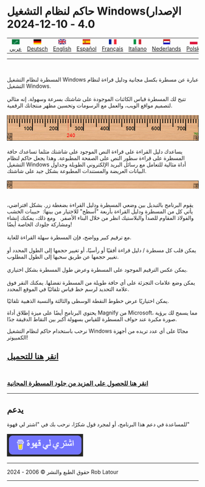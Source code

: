 # حاكم لنظام التشغيل Windows(الإصدار 4.0 - 10-12-2024

<!-- header -->
|||||||||||
| :---: | :---: | :---: | :---: | :---: |:---: | :---: | :---: |:---: | :---: |
| [![عربي](/images/flags/ar.png)](../en/README.md)<br>[عربي](../ar/README.md) | [![Deutsch](/images/flags/de.png)](../de/README.md)<br>[Deutsch](../de/README.md) | [![English](/images/flags/en-GB.png)](../en/README.md)<br>[English](../en/README.md) | [![Español](/images/flags/es.png)](../es/README.md)<br>[Español](../es/README.md) | [![Français](/images/flags/fr.png)](../fr/README.md)<br>[Français](../fr/README.md)| [![Italiano](/images/flags/it.png)](../it/README.md)<br>[Italiano](../it/README.md) | [![Nederlands](/images/flags/nl.png)](../nl/README.md)<br>[Nederlands](../nl/README.md) | [![Polski](/images/flags/pl.png)](../pl/README.md)<br>[Polski](../pl/README.md) | [![Português](/images/flags/pt.png)](../pt/README.md)<br>[Português](../pt/README.md) | [![Svenska](/images/flags/sv.png)](../sv/README.md)<br>[Svenska](../sv/README.md) |

- - -
<br>
<!-- header -->

المسطرة لنظام التشغيل Windows عبارة عن مسطرة بكسل مجانية ودليل قراءة لنظام التشغيل Windows.   
   
تتيح لك المسطرة قياس الكائنات الموجودة على شاشتك بسرعة وسهولة. إنه مثالي لتصميم مواقع الويب، والعمل مع الرسومات وتحسين مظهر منتجاتك الرقمية.   
<br><br>
[![مسطرة](/images/ruler.png)](README.md)
<br>   
يساعدك دليل القراءة على قراءة النص الموجود على شاشتك مثلما تساعدك حافة المسطرة على قراءة سطور النص على الصفحة المطبوعة. وهذا يجعل حاكم لنظام التشغيل Windows أداة مثالية للتعامل مع رسائل البريد الإلكتروني الطويلة وجداول البيانات العريضة والمستندات المطبوعة بشكل جيد على شاشتك. 
<br><br>
[![دليل القراءة](/images/readingguide.png)](README.md) 

 يقوم البرنامج بالتبديل بين وضعي المسطرة ودليل القراءة بضغطة زر. 
 بشكل افتراضي، يأتي كل من المسطرة ودليل القراءة بأربعة "أسطح" للاختيار من بينها:  حبيبات الخشب والفولاذ المقاوم للصدأ والبلاستيك انظر من خلال البناء الأصفر.   ومع ذلك، يمكنك إنشاء ومشاركة جلودك الخاصة أيضًا!  <br>  <br>مع ترقيم كبير وواضح، فإن المسطرة سهلة القراءة للغاية.  <br>  <br>يمكن قلب كل مسطرة / دليل قراءة أفقيًا أو رأسيًا، أو تغيير حجمها إلى الطول المحدد أو تغيير حجمها عن طريق سحبها إلى الطول المطلوب.  <br>  <br>يمكن عكس الترقيم الموجود على المسطرة وعرض طول المسطرة بشكل اختياري.  <br>  <br>يمكن وضع علامات التجزئة على أي حافة طويلة من المسطرة تفضلها. يمكنك النقر فوق علامة التحديد لرسم خط قياس تلقائيًا في الموقع المحدد. 

يمكن اختياريًا عرض خطوط النقطة الوسطى والثالثة والنسبة الذهبية تلقائيًا.  
  
يحتوي البرنامج أيضًا على ميزة إطلاق أداة Magnify من Microsoft، مما يسمح لك برؤية صورة مكبرة عند حواف المسطرة للقياس بسهولة أكبر بين النقاط الدقيقة جدًا.  

نرحب باستخدام حاكم لنظام التشغيل Windows مجانًا على أي عدد تريده من أجهزة الكمبيوتر!


## [انقر هنا للتحميل](https://6ec1f0a2f74d4d0c2019-591364a760543a57f40bab2c37672676.ssl.cf5.rackcdn.com/arulersetupv40.exe)<br><br>

### [انقر هنا للحصول على المزيد من جلود المسطرة المجانية](skins.md) 

* * * 
## يدعم

للمساعدة في دعم هذا البرنامج، أو لمجرد قول شكرًا، نرحب بك في "اشتر لي قهوة"<br><br>
[<img alt="اشتري لي قهوة" width="200px" src="buymeacoffee-arabic.png" />](https://www.buymeacoffee.com/roblatour)
* * *
حقوق الطبع والنشر © 2006 - 2024 Rob Latour
* * *